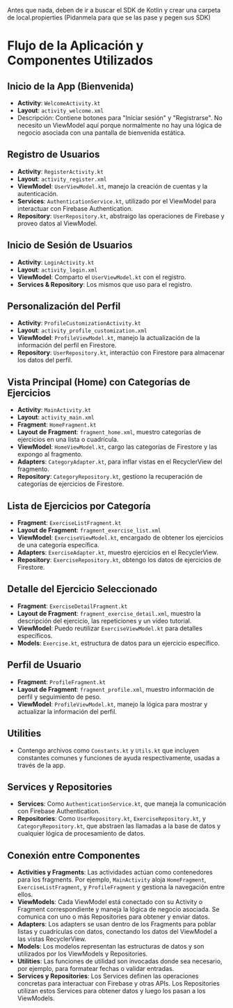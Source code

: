 Antes que nada, deben de ir a buscar el SDK de Kotlin y crear una carpeta de local.propierties (Pidanmela para que se las pase y pegen sus SDK)

# Flujo de la Aplicación y Componentes Utilizados

## Inicio de la App (Bienvenida)

- **Activity**: `WelcomeActivity.kt`
- **Layout**: `activity_welcome.xml`
- Descripción: Contiene botones para "Iniciar sesión" y "Registrarse". No necesito un ViewModel aquí porque normalmente no hay una lógica de negocio asociada con una pantalla de bienvenida estática.

## Registro de Usuarios

- **Activity**: `RegisterActivity.kt`
- **Layout**: `activity_register.xml`
- **ViewModel**: `UserViewModel.kt`, manejo la creación de cuentas y la autenticación.
- **Services**: `AuthenticationService.kt`, utilizado por el ViewModel para interactuar con Firebase Authentication.
- **Repository**: `UserRepository.kt`, abstraigo las operaciones de Firebase y proveo datos al ViewModel.

## Inicio de Sesión de Usuarios

- **Activity**: `LoginActivity.kt`
- **Layout**: `activity_login.xml`
- **ViewModel**: Comparto el `UserViewModel.kt` con el registro.
- **Services & Repository**: Los mismos que uso para el registro.

## Personalización del Perfil

- **Activity**: `ProfileCustomizationActivity.kt`
- **Layout**: `activity_profile_customization.xml`
- **ViewModel**: `ProfileViewModel.kt`, manejo la actualización de la información del perfil en Firestore.
- **Repository**: `UserRepository.kt`, interactúo con Firestore para almacenar los datos del perfil.

## Vista Principal (Home) con Categorías de Ejercicios

- **Activity**: `MainActivity.kt`
- **Layout**: `activity_main.xml`
- **Fragment**: `HomeFragment.kt`
- **Layout de Fragment**: `fragment_home.xml`, muestro categorías de ejercicios en una lista o cuadrícula.
- **ViewModel**: `HomeViewModel.kt`, cargo las categorías de Firestore y las expongo al fragmento.
- **Adapters**: `CategoryAdapter.kt`, para inflar vistas en el RecyclerView del fragmento.
- **Repository**: `CategoryRepository.kt`, gestiono la recuperación de categorías de ejercicios de Firestore.

## Lista de Ejercicios por Categoría

- **Fragment**: `ExerciseListFragment.kt`
- **Layout de Fragment**: `fragment_exercise_list.xml`
- **ViewModel**: `ExerciseViewModel.kt`, encargado de obtener los ejercicios de una categoría específica.
- **Adapters**: `ExerciseAdapter.kt`, muestro ejercicios en el RecyclerView.
- **Repository**: `ExerciseRepository.kt`, obtengo los datos de ejercicios de Firestore.

## Detalle del Ejercicio Seleccionado

- **Fragment**: `ExerciseDetailFragment.kt`
- **Layout de Fragment**: `fragment_exercise_detail.xml`, muestro la descripción del ejercicio, las repeticiones y un video tutorial.
- **ViewModel**: Puedo reutilizar `ExerciseViewModel.kt` para detalles específicos.
- **Models**: `Exercise.kt`, estructura de datos para un ejercicio específico.

## Perfil de Usuario

- **Fragment**: `ProfileFragment.kt`
- **Layout de Fragment**: `fragment_profile.xml`, muestro información de perfil y seguimiento de peso.
- **ViewModel**: `ProfileViewModel.kt`, manejo la lógica para mostrar y actualizar la información del perfil.

## Utilities

- Contengo archivos como `Constants.kt` y `Utils.kt` que incluyen constantes comunes y funciones de ayuda respectivamente, usadas a través de la app.

## Services y Repositories

- **Services**: Como `AuthenticationService.kt`, que maneja la comunicación con Firebase Authentication.
- **Repositories**: Como `UserRepository.kt`, `ExerciseRepository.kt`, y `CategoryRepository.kt`, que abstraen las llamadas a la base de datos y cualquier lógica de procesamiento de datos.

## Conexión entre Componentes

- **Activities y Fragments**: Las actividades actúan como contenedores para los fragments. Por ejemplo, `MainActivity` aloja `HomeFragment`, `ExerciseListFragment`, y `ProfileFragment` y gestiona la navegación entre ellos.
- **ViewModels**: Cada ViewModel está conectado con su Activity o Fragment correspondiente y maneja la lógica de negocio asociada. Se comunica con uno o más Repositories para obtener y enviar datos.
- **Adapters**: Los adapters se usan dentro de los Fragments para poblar listas y cuadrículas con datos, conectando los datos del ViewModel a las vistas RecyclerView.
- **Models**: Los modelos representan las estructuras de datos y son utilizados por los ViewModels y Repositories.
- **Utilities**: Las funciones de utilidad son invocadas donde sea necesario, por ejemplo, para formatear fechas o validar entradas.
- **Services y Repositories**: Los Services definen las operaciones concretas para interactuar con Firebase y otras APIs. Los Repositories utilizan estos Services para obtener datos y luego los pasan a los ViewModels.
